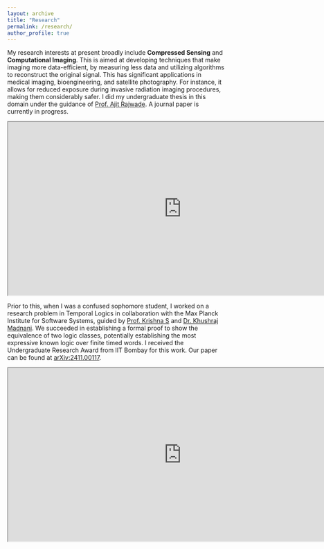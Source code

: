 ```yaml
---
layout: archive
title: "Research"
permalink: /research/
author_profile: true
---
```


My research interests at present broadly include **Compressed Sensing** and **Computational Imaging**. 
This is aimed at developing techniques that make imaging more data-efficient, by measuring less data and utilizing algorithms to reconstruct the original signal.
This has significant applications in medical imaging, bioengineering, and satellite photography. For instance, it allows for reduced exposure during invasive radiation imaging procedures, making them considerably safer. 
I did my undergraduate thesis in this domain under the guidance of [Prof. Ajit Rajwade](https://www.cse.iitb.ac.in/~ajitvr/). A journal paper is currently in progress.

<iframe src="https://agnipratimnag.github.io/files/BTP_Agni.pdf" width="800" height="400"> </iframe>

Prior to this, when I was a confused sophomore student, I worked on a research problem in Temporal Logics in collaboration with the Max Planck Institute for Software Systems, guided by [Prof. Krishna S](https://www.cse.iitb.ac.in/~krishnas/) and [Dr. Khushraj Madnani](https://people.mpi-sws.org/~kmadnani/).
We succeeded in establishing a formal proof to show the equivalence of two logic classes, potentially establishing the most expressive known logic over finite timed words. I received the Undergraduate Research Award from IIT Bombay for this work. Our paper can be found at [arXiv:2411.00117](https://arxiv.org/abs/2411.00117).

<iframe src="https://agnipratimnag.github.io/files/CS490.pdf" width="800" height="400"> </iframe>


